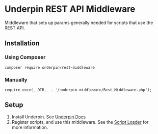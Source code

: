# Underpin REST API Middleware

Middleware that sets up params generally needed for scripts that use the REST API.

## Installation

### Using Composer

`composer require underpin/rest-middleware`

### Manually

`require_once(__DIR__ . '/underpin-middleware/Rest_Middleware.php');`

## Setup

1. Install Underpin. See [Underpin Docs](https://www.github.com/underpin-wp/underpin)
1. Register scripts, and use this middleware. See the [Script Loader]() for more information.
